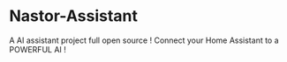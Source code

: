 # Nastor-Assistant
A AI assistant project full open source ! Connect your Home Assistant to a POWERFUL AI !
